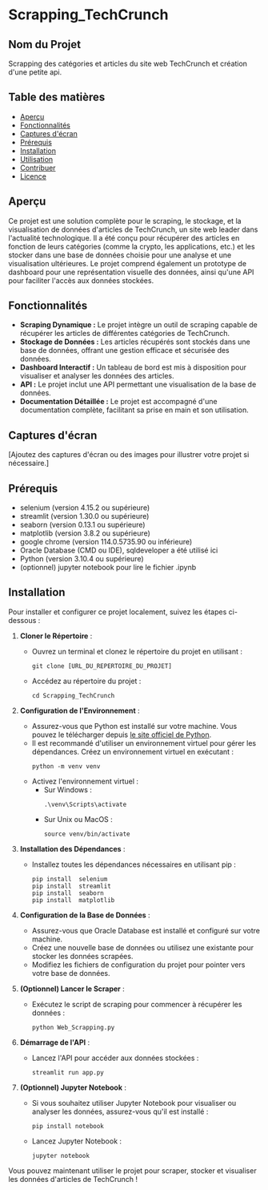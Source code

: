 # Scrapping_TechCrunch

## Nom du Projet

Scrapping des catégories et articles du site web TechCrunch et création d'une petite api.

## Table des matières

- [Aperçu](#aperçu)
- [Fonctionnalités](#fonctionnalités)
- [Captures d'écran](#captures-décran)
- [Prérequis](#prérequis)
- [Installation](#installation)
- [Utilisation](#utilisation)
- [Contribuer](#contribuer)
- [Licence](#licence)

## Aperçu

Ce projet est une solution complète pour le scraping, le stockage, et la visualisation de données d'articles de TechCrunch, un site web leader dans l'actualité technologique. Il a été conçu pour récupérer des articles en fonction de leurs catégories (comme la crypto, les applications, etc.) et les stocker dans une base de données choisie pour une analyse et une visualisation ultérieures. Le projet comprend également un prototype de dashboard pour une représentation visuelle des données, ainsi qu'une API pour faciliter l'accès aux données stockées.

## Fonctionnalités

- **Scraping Dynamique :** 
  Le projet intègre un outil de scraping capable de récupérer les articles de différentes catégories de TechCrunch.
- **Stockage de Données :** 
  Les articles récupérés sont stockés dans une base de données, offrant une gestion efficace et sécurisée des données.
- **Dashboard Interactif :** 
  Un tableau de bord est mis à disposition pour visualiser et analyser les données des articles.
- **API :** 
  Le projet inclut une API permettant une visualisation de la base de données.
- **Documentation Détaillée :** 
  Le projet est accompagné d'une documentation complète, facilitant sa prise en main et son utilisation.

## Captures d'écran

[Ajoutez des captures d'écran ou des images pour illustrer votre projet si nécessaire.]

## Prérequis

- selenium (version 4.15.2 ou supérieure)
- streamlit (version 1.30.0 ou supérieure)
- seaborn (version 0.13.1 ou supérieure)
- matplotlib (version 3.8.2 ou supérieure)
- google chrome (version 114.0.5735.90 ou inférieure)
- Oracle Database (CMD ou IDE), sqldeveloper a été utilisé ici
- Python (version 3.10.4 ou supérieure)
- (optionnel) jupyter notebook pour lire le fichier .ipynb 

## Installation

Pour installer et configurer ce projet localement, suivez les étapes ci-dessous :

1. **Cloner le Répertoire** :
   - Ouvrez un terminal et clonez le répertoire du projet en utilisant :
     ```
     git clone [URL_DU_REPERTOIRE_DU_PROJET]
     ```
   - Accédez au répertoire du projet :
     ```
     cd Scrapping_TechCrunch
     ```

2. **Configuration de l'Environnement** :
   - Assurez-vous que Python est installé sur votre machine. Vous pouvez le télécharger depuis [le site officiel de Python](https://www.python.org/downloads/).
   - Il est recommandé d'utiliser un environnement virtuel pour gérer les dépendances. Créez un environnement virtuel en exécutant :
     ```
     python -m venv venv
     ```
   - Activez l'environnement virtuel :
     - Sur Windows :
       ```
       .\venv\Scripts\activate
       ```
     - Sur Unix ou MacOS :
       ```
       source venv/bin/activate
       ```

3. **Installation des Dépendances** :
   - Installez toutes les dépendances nécessaires en utilisant pip :
     ```
     pip install  selenium
     pip install  streamlit
     pip install  seaborn
     pip install  matplotlib
     ```

4. **Configuration de la Base de Données** :
   - Assurez-vous que Oracle Database est installé et configuré sur votre machine.
   - Créez une nouvelle base de données ou utilisez une existante pour stocker les données scrapées.
   - Modifiez les fichiers de configuration du projet pour pointer vers votre base de données.

5. **(Optionnel) Lancer le Scraper** :
   - Exécutez le script de scraping pour commencer à récupérer les données :
     ```
     python Web_Scrapping.py
     ```

6. **Démarrage de l'API** :
   - Lancez l'API pour accéder aux données stockées :
     ```
     streamlit run app.py
     ```

7. **(Optionnel) Jupyter Notebook** :
   - Si vous souhaitez utiliser Jupyter Notebook pour visualiser ou analyser les données, assurez-vous qu'il est installé :
     ```
     pip install notebook
     ```
   - Lancez Jupyter Notebook :
     ```
     jupyter notebook
     ```

Vous pouvez maintenant utiliser le projet pour scraper, stocker et visualiser les données d'articles de TechCrunch !
